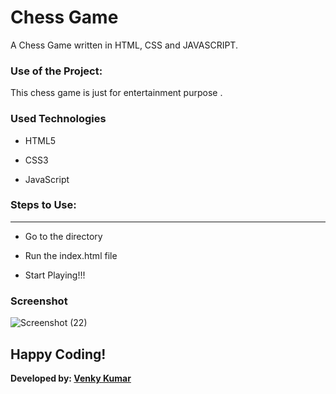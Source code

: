 # Chess Game

A Chess Game written in HTML, CSS and JAVASCRIPT.

### Use of the Project:

<p>This chess game is just for entertainment purpose . </p>

### Used Technologies

- HTML5

- CSS3

- JavaScript

### Steps to Use:

---
- Go to the directory

- Run the index.html file

- Start Playing!!!


<h3> Screenshot </h3>

<img src="https://user-images.githubusercontent.com/66966120/125582506-237c66d8-8ac8-4bd1-b8f8-77d7bc2978ef.png" alt="Screenshot (22)" style="max-width:100%;">

## Happy Coding!

<strong>Developed by: <a href="https://github.com/BoddepallyVenkatesh06">Venky Kumar</a>